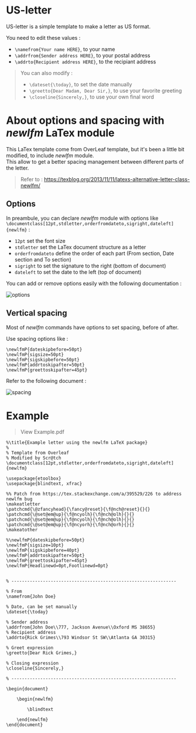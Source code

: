 # US-letter


US-letter is a simple template to make a letter as US format.

You need to edit these values : 
- `\namefrom{Your name HERE}`, to your name
- `\addrfrom{Sender address HERE}`, to your postal address
- `\addrto{Recipient address HERE}`, to the recipiant address

> You can also modify :
> - `\dateset{\today}`, to set the date manually
> - `\greetto{Dear Madam, Dear Sir,}`, to use your favorite greeting
> - `\closeline{Sincerely,}`, to use your own final word

# About options and spacing with *newlfm* LaTex module

This LaTex template come from OverLeaf template, but it's been a little bit modified, to include *newlfm* module.  
This allow to get a better spacing management between different parts of the letter.

> Refer to : https://texblog.org/2013/11/11/latexs-alternative-letter-class-newlfm/

## Options


In preambule, you can declare *newlfm* module with options like `\documentclass[12pt,stdletter,orderfromdateto,sigright,dateleft]{newlfm}` : 
- `12pt` set the font size
- `stdletter` set the LaTex document structure as a letter
- `orderfromdateto` define the order of each part (From section, Date section and To section)
- `sigright` to set the signature to the right (bottom of document)
- `dateleft` to set the date to the left (top of document)

You can add or remove options easily with the following documentation :  

![options](https://user-images.githubusercontent.com/52102633/68786870-23e4f780-0606-11ea-81a9-17fe648abbdb.png)


## Vertical spacing

Most of *newlfm* commands have options to set spacing, before of after.  

Use spacing options like : 
```
\newlfmP{dateskipbefore=50pt}
\newlfmP{sigsize=50pt}
\newlfmP{sigskipbefore=50pt}
\newlfmP{addrtoskipafter=50pt}
\newlfmP{greettoskipafter=45pt}
```

Refer to the following document : 

![spacing](https://user-images.githubusercontent.com/52102633/68786871-23e4f780-0606-11ea-955b-d5f4632c9839.png)

# Example

> View Example.pdf

```
%\title{Example letter using the newlfm LaTeX package}
%
% Template from Overleaf
% Modified by Scr@tch
\documentclass[12pt,stdletter,orderfromdateto,sigright,dateleft]{newlfm}

\usepackage{etoolbox}
\usepackage{blindtext, xfrac}

%% Patch from https://tex.stackexchange.com/a/395529/226 to address newlfm bug
\makeatletter
\patchcmd{\@zfancyhead}{\fancy@reset}{\f@nch@reset}{}{}
\patchcmd{\@set@em@up}{\f@ncyolh}{\f@nch@olh}{}{}
\patchcmd{\@set@em@up}{\f@ncyolh}{\f@nch@olh}{}{}
\patchcmd{\@set@em@up}{\f@ncyorh}{\f@nch@orh}{}{}
\makeatother

%\newlfmP{dateskipbefore=50pt}
\newlfmP{sigsize=10pt}
\newlfmP{sigskipbefore=40pt}
\newlfmP{addrtoskipafter=50pt}
\newlfmP{greettoskipafter=45pt}
\newlfmP{Headlinewd=0pt,Footlinewd=0pt}
 
 
% --------------------------------------------------------------- 

% From 
\namefrom{John Doe}

% Date, can be set manually
\dateset{\today}

% Sender address
\addrfrom{John Doe\\777, Jackson Avenue\\Oxford MS 38655}
% Recipient address
\addrto{Rick Grimes\\793 Windsor St SW\\Atlanta GA 30315}

% Greet expression
\greetto{Dear Rick Grimes,}

% Closing expression
\closeline{Sincerely,}
 
% ---------------------------------------------------------------  

\begin{document}

    \begin{newlfm}

        \blindtext

    \end{newlfm}
\end{document}
```

